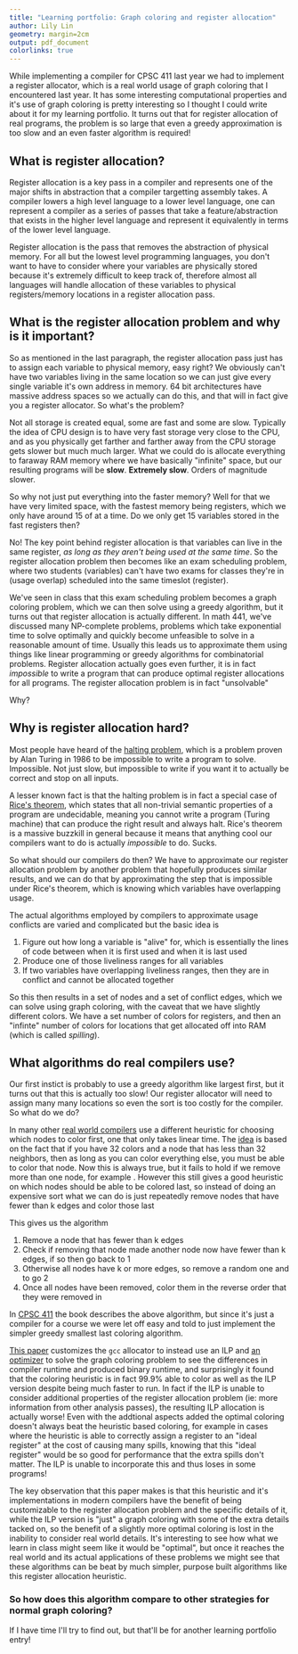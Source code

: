 ```yaml
---
title: "Learning portfolio: Graph coloring and register allocation"
author: Lily Lin
geometry: margin=2cm
output: pdf_document
colorlinks: true
---
```


While implementing a compiler for CPSC 411 last year we had to implement a register allocator, which is a real world usage of graph coloring that I encountered last year. It has some interesting computational properties and it's use of graph coloring is pretty interesting so I thought I could write about it for my learning portfolio. It turns out that for register allocation of real programs, the problem is so large that even a greedy approximation is too slow and an even faster algorithm is required!

## What is register allocation?

Register allocation is a key pass in a compiler and represents one of the major shifts in abstraction that a compiler targetting assembly takes. A compiler lowers a high level language to a lower level language, one can represent a compiler as a series of passes that take a feature/abstraction that exists in the higher level language and represent it equivalently in terms of the lower level language. 

Register allocation is the pass that removes the abstraction of physical memory. For all but the lowest level programming languages, you don't want to have to consider where your variables are physically stored because it's extremely difficult to keep track of, therefore almost all languages will handle allocation of these variables to physical registers/memory locations in a register allocation pass.

## What is the register allocation problem and why is it important?

So as mentioned in the last paragraph, the register allocation pass just has to assign each variable to physical memory, easy right? We obviously can't have two variables living in the same location so we can just give every single variable it's own address in memory. 64 bit architectures have massive address spaces so we actually can do this, and that will in fact give you a register allocator. So what's the problem?

Not all storage is created equal, some are fast and some are slow. Typically the idea of CPU design is to have very fast storage very close to the CPU, and as you physically get farther and farther away from the CPU storage gets slower but much much larger. What we could do is allocate everything to faraway RAM memory where we have basically "infinite" space, but our resulting programs will be **slow**. **Extremely slow**. Orders of magnitude slower.

So why not just put everything into the faster memory? Well for that we have very limited space, with the fastest memory being registers, which we only have around 15 of at a time. Do we only get 15 variables stored in the fast registers then?

No! The key point behind register allocation is that variables can live in the same register, _as long as they aren't being used at the same time_. So the register allocation problem then becomes like an exam scheduling problem, where two students (variables) can't have two exams for classes they're in (usage overlap) scheduled into the same timeslot (register).

We've seen in class that this exam scheduling problem becomes a graph coloring problem, which we can then solve using a greedy algorithm, but it turns out that register allocation is actually different. In math 441, we've discussed many NP-complete problems, problems which take exponential time to solve optimally and quickly become unfeasible to solve in a reasonable amount of time. Usually this leads us to approximate them using things like linear programming  or greedy algorithms for combinatorial problems. Register allocation actually goes even further, it is in fact _impossible_ to write a program that can produce optimal register allocations for all programs. The register allocation problem is in fact "unsolvable" 

Why?

## Why is register allocation hard?

Most people have heard of the [halting problem](https://en.wikipedia.org/wiki/Halting_problem), which is a problem proven by Alan Turing in 1986 to be impossible to write a program to solve. Impossible. Not just slow, but impossible to write if you want it to actually be correct and stop on all inputs.

A lesser known fact is that the halting problem is in fact a special case of [Rice's theorem](https://en.wikipedia.org/wiki/Rice%27s_theorem), which states that all non-trivial semantic properties of a program are undecidable, meaning you cannot write a program (Turing machine) that can produce the right result and always halt. Rice's theorem is a massive buzzkill in general because it means that anything cool our compilers want to do is actually _impossible_ to do. Sucks.

So what should our compilers do then? We have to approximate our register allocation problem by another problem that hopefully produces similar results, and we can do that by approximating the step that is impossible under Rice's theorem, which is knowing which variables have overlapping usage.

The actual algorithms employed by compilers to approximate usage conflicts are varied and complicated but the basic idea is 
1. Figure out how long a variable is "alive" for, which is essentially the lines of code between when it is first used and when it is last used
2. Produce one of those liveliness ranges for all variables
3. If two variables have overlapping liveliness ranges, then they are in conflict and cannot be allocated together

So this then results in a set of nodes and a set of conflict edges, which we can solve using graph coloring, with the caveat that we have slightly different colors. We have a set number of colors for registers, and then an "infinte" number of colors for locations that get allocated off into RAM (which is called _spilling_).

## What algorithms do real compilers use?

Our first instict is probably to use a greedy algorithm like largest first, but it turns out that this is actually too slow! Our register allocator will need to assign many many locations so even the sort is too costly for the compiler. So what do we do?

In many other [real world compilers](https://gcc.gnu.org/wiki/RegisterAllocation) use a different heuristic for choosing which nodes to color first, one that only takes linear time. The [idea](https://dl.acm.org/doi/pdf/10.1145/872726.806984) is based on the fact that if you have 32 colors and a node that has less than 32 neighbors, then as long as you can color everything else, you must be able to color that node. Now this is always true, but it fails to hold if we remove more than one node, for example <insert graph diagram here>. However this still gives a good heuristic on which nodes should be able to be colored last, so instead of doing an expensive sort what we can do is just repeatedly remove nodes that have fewer than k edges and color those last 

This gives us the algorithm
1. Remove a node that has fewer than k edges
2. Check if removing that node made another node now have fewer than k edges, if so then go back to 1
3. Otherwise all nodes have k or more edges, so remove a random one and to go 2
4. Once all nodes have been removed, color them in the reverse order that they were removed in 

In [CPSC 411](https://www.students.cs.ubc.ca/~cs-411/2020w2/chp-reg-alloc_book_top.html#%28part._.Register_.Allocation%29) the book describes the above algorithm, but since it's just a compiler for a course we were let off easy and told to just implement the simpler greedy smallest last coloring algorithm.

[This paper](https://apps.dtic.mil/sti/pdfs/ADA456095.pdf) customizes the `gcc` allocator to instead use an ILP and [an optimizer](https://www.ibm.com/analytics/cplex-optimizer) to solve the graph coloring problem to see the differences in compiler runtime and produced binary runtime, and surprisingly it found that the coloring heuristic is in fact 99.9% able to color as well as the ILP version despite being much faster to run. In fact if the ILP is unable to consider additional properties of the register allocation problem (ie: more information from other analysis passes), the resulting ILP allocation is actually worse! Even with the addtional aspects added the optimal coloring doesn't always beat the heuristic based coloring, for example in cases where the heuristic is able to correctly assign a register to an "ideal register" at the cost of causing many spills, knowing that this "ideal register" would be so good for performance that the extra spills don't matter. The ILP is unable to incorporate this and thus loses in some programs! 

The key observation that this paper makes is that this heuristic and it's implementations in modern compilers have the benefit of being customizable to the register allocation problem and the specific details of it, while the ILP version is "just" a graph coloring with some of the extra details tacked on, so the benefit of a slightly more optimal coloring is lost in the inability to consider real world details. It's interesting to see how what we learn in class might seem like it would be "optimal", but once it reaches the real world and its actual applications of these problems we might see that these algorithms can be beat by much simpler, purpose built algorithms like this register allocation heuristic.

### So how does this algorithm compare to other strategies for normal graph coloring?

If I have time I'll try to find out, but that'll be for another learning portfolio entry!
